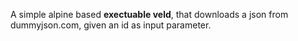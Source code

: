 A simple alpine based **exectuable veld**, that downloads a json from dummyjson.com, given an id as
input parameter.

